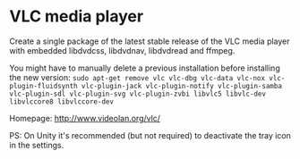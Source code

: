 VLC media player
================

Create a single package of the latest stable release of the VLC media player
with embedded libdvdcss, libdvdnav, libdvdread and ffmpeg.

You might have to manually delete a previous installation before installing the new version:
`sudo apt-get remove vlc vlc-dbg vlc-data vlc-nox vlc-plugin-fluidsynth vlc-plugin-jack vlc-plugin-notify vlc-plugin-samba vlc-plugin-sdl vlc-plugin-svg vlc-plugin-zvbi libvlc5 libvlc-dev libvlccore8 libvlccore-dev`

Homepage: http://www.videolan.org/vlc/

PS: On Unity it's recommended (but not required) to deactivate the tray icon in the settings.
